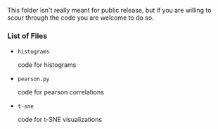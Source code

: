 This folder isn't really meant for public release, but if you are willing to scour through the code you are welcome to do so.


### List of Files

* `histograms`

  code for histograms

* `pearson.py`

  code for pearson correlations

* `t-sne`

  code for t-SNE visualizations
